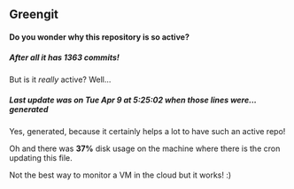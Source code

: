 ## Greengit

#### Do you wonder why this repository is so active?

##### After all it has 1363 commits!

But is it *really* active? Well...

##### Last update was on Tue Apr 9 at 5:25:02 when those lines were... generated

Yes, generated, because it certainly helps a lot to have such an active repo!

Oh and there was **37%** disk usage on the machine
where there is the cron updating this file.

Not the best way to monitor a VM in the cloud but it works! :)
